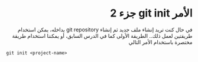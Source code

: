 <div dir="rtl">

# الأمر git init جزء 2

في حال كنت تريد إنشاء ملف جديد ثم إنشاء git repository بداخله، 
يمكن استخدام طريقتين لعمل ذلك.. الطريقة الأولى كما في الدرس السابق، أو يمكننا استخدام طريقة مختصرة باستخدام الأمر التالي

<div dir="ltr">

    git init <project-name>

</div>
 <div>
